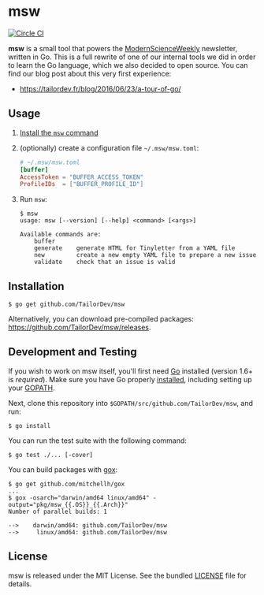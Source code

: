 msw
===

[![Circle CI](https://circleci.com/gh/TailorDev/msw.svg?style=svg)](https://circleci.com/gh/TailorDev/msw)

**msw** is a small tool that powers the
[ModernScienceWeekly](https://tinyletter.com/ModernScienceWeekly) newsletter,
written in Go. This is a full rewrite of one of our internal tools we did in
order to learn the Go language, which we also decided to open source. You can
find our blog post about this very first experience:

* https://tailordev.fr/blog/2016/06/23/a-tour-of-go/


## Usage

1. [Install the `msw` command](#installation)
2. (optionally) create a configuration file `~/.msw/msw.toml`:

    ``` toml
    # ~/.msw/msw.toml
    [buffer]
    AccessToken = "BUFFER_ACCESS_TOKEN"
    ProfileIDs  = ["BUFFER_PROFILE_ID"]
    ```

3. Run `msw`:

    ```
    $ msw
    usage: msw [--version] [--help] <command> [<args>]

    Available commands are:
        buffer
        generate    generate HTML for Tinyletter from a YAML file
        new         create a new empty YAML file to prepare a new issue
        validate    check that an issue is valid
    ```


## Installation

    $ go get github.com/TailorDev/msw

Alternatively, you can download pre-compiled packages: https://github.com/TailorDev/msw/releases.

## Development and Testing

If you wish to work on msw itself, you'll first need [Go](https://golang.org)
installed (version 1.6+ is _required_). Make sure you have Go properly
[installed](https://golang.org/doc/install), including setting up your
[GOPATH](https://golang.org/doc/code.html#GOPATH).

Next, clone this repository into `$GOPATH/src/github.com/TailorDev/msw`, and
run:

    $ go install

You can run the test suite with the following command:

    $ go test ./... [-cover]

You can build packages with [gox](https://github.com/mitchellh/gox):

    $ go get github.com/mitchellh/gox
    ...
    $ gox -osarch="darwin/amd64 linux/amd64" -output="pkg/msw_{{.OS}}_{{.Arch}}"
    Number of parallel builds: 1

    -->    darwin/amd64: github.com/TailorDev/msw
    -->     linux/amd64: github.com/TailorDev/msw


## License

msw is released under the MIT License. See the bundled [LICENSE](LICENSE.md)
file for details.
